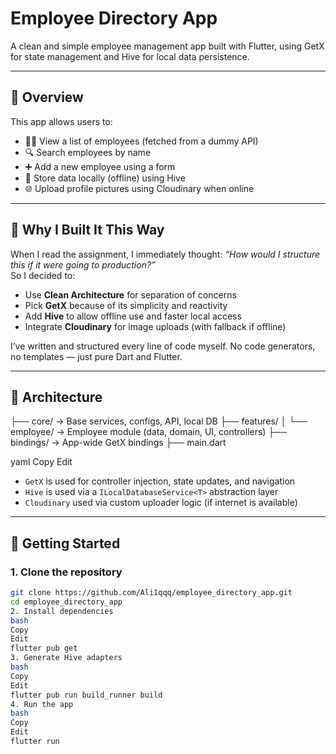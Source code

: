# Employee Directory App

A clean and simple employee management app built with Flutter, using GetX for state management and Hive for local data persistence.

---

## 📱 Overview

This app allows users to:

- 🧑‍💼 View a list of employees (fetched from a dummy API)
- 🔍 Search employees by name
- ➕ Add a new employee using a form
- 💾 Store data locally (offline) using Hive
- 🌐 Upload profile pictures using Cloudinary when online

---

## 🧠 Why I Built It This Way

When I read the assignment, I immediately thought: *“How would I structure this if it were going to production?”*  
So I decided to:

- Use **Clean Architecture** for separation of concerns
- Pick **GetX** because of its simplicity and reactivity
- Add **Hive** to allow offline use and faster local access
- Integrate **Cloudinary** for image uploads (with fallback if offline)

I’ve written and structured every line of code myself. No code generators, no templates — just pure Dart and Flutter.

---

## 🧱 Architecture

├── core/ → Base services, configs, API, local DB
├── features/
│ └── employee/ → Employee module (data, domain, UI, controllers)
├── bindings/ → App-wide GetX bindings
├── main.dart

yaml
Copy
Edit

- `GetX` is used for controller injection, state updates, and navigation
- `Hive` is used via a `ILocalDatabaseService<T>` abstraction layer
- `Cloudinary` used via custom uploader logic (if internet is available)

---

## 🚀 Getting Started

### 1. Clone the repository

```bash
git clone https://github.com/Ali1qqq/employee_directory_app.git
cd employee_directory_app
2. Install dependencies
bash
Copy
Edit
flutter pub get
3. Generate Hive adapters
bash
Copy
Edit
flutter pub run build_runner build
4. Run the app
bash
Copy
Edit
flutter run
